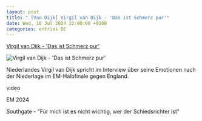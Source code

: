 ```yaml
---
layout: post
title: " [Van Dijk] Virgil van Dijk - 'Das ist Schmerz pur'"
date: Wed, 10 Jul 2024 22:00:00 +0200
categories: entries DE
---
```

[Virgil van Dijk - 'Das ist Schmerz pur'](https://www.sportschau.de/fussball/uefa-euro-2024/virgil-van-dijk-das-ist-schmerz-pur,video-em-2024-england-niederlande-van-dijk-100.html)

![Virgil van Dijk - 'Das ist Schmerz pur'](https://images.sportschau.de/image/d748b52e-8ae5-4742-bca1-18d96a3fef68/AAABkJ6Oa0s/AAABjwnlFvA/16x9-1280/van-dijk-120.jpg)

Niederlandes Virgil van Dijk spricht im Interview über seine Emotionen nach der Niederlage im EM-Halbfinale gegen England.

video

EM 2024

Southgate - "Für mich ist es nicht wichtig, wer der Schiedsrichter ist"

